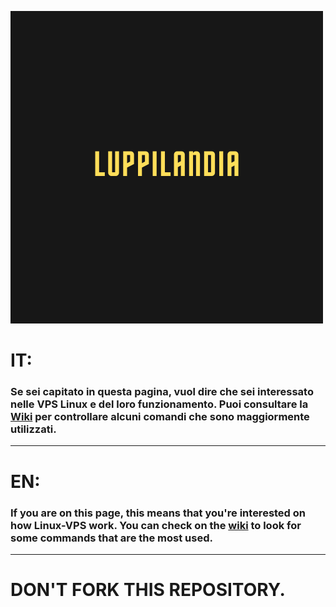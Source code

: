![Screenshot](header.png)

# IT:

### Se sei capitato in questa pagina, vuol dire che sei interessato nelle VPS Linux e del loro funzionamento. Puoi consultare la [Wiki](https://github.com/xLamday/LuppiLandia-LinuxRDP/wiki/Commands) per controllare alcuni comandi che sono maggiormente utilizzati.

----

# EN:

### If you are on this page, this means that you're interested on how Linux-VPS work. You can check on the [wiki](https://github.com/xLamday/LuppiLandia-LinuxRDP/wiki/Commands) to look for some commands that are the most used.

---

# DON'T FORK THIS REPOSITORY.
